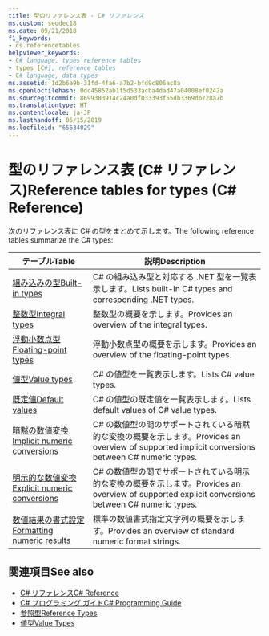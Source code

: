 ```yaml
---
title: 型のリファレンス表 - C# リファレンス
ms.custom: seodec18
ms.date: 09/21/2018
f1_keywords:
- cs.referencetables
helpviewer_keywords:
- C# language, types reference tables
- types [C#], reference tables
- C# language, data types
ms.assetid: 1d2b6a9b-31fd-4fa6-a7b2-bfd9c806ac8a
ms.openlocfilehash: 0dc45852ab1f5d533acba4dad47a04008ef0242a
ms.sourcegitcommit: 8699383914c24a0df033393f55db3369db728a7b
ms.translationtype: HT
ms.contentlocale: ja-JP
ms.lasthandoff: 05/15/2019
ms.locfileid: "65634029"
---
```

# <a name="reference-tables-for-types-c-reference"></a><span data-ttu-id="5bc38-102">型のリファレンス表 (C# リファレンス)</span><span class="sxs-lookup"><span data-stu-id="5bc38-102">Reference tables for types (C# Reference)</span></span>

<span data-ttu-id="5bc38-103">次のリファレンス表に C# の型をまとめて示します。</span><span class="sxs-lookup"><span data-stu-id="5bc38-103">The following reference tables summarize the C# types:</span></span>

|<span data-ttu-id="5bc38-104">テーブル</span><span class="sxs-lookup"><span data-stu-id="5bc38-104">Table</span></span>|<span data-ttu-id="5bc38-105">説明</span><span class="sxs-lookup"><span data-stu-id="5bc38-105">Description</span></span>|
|---------|---------|
|[<span data-ttu-id="5bc38-106">組み込みの型</span><span class="sxs-lookup"><span data-stu-id="5bc38-106">Built-in types</span></span>](built-in-types-table.md)|<span data-ttu-id="5bc38-107">C# の組み込み型と対応する .NET 型を一覧表示します。</span><span class="sxs-lookup"><span data-stu-id="5bc38-107">Lists built-in C# types and corresponding .NET types.</span></span>|
|[<span data-ttu-id="5bc38-108">整数型</span><span class="sxs-lookup"><span data-stu-id="5bc38-108">Integral types</span></span>](integral-types-table.md)|<span data-ttu-id="5bc38-109">整数型の概要を示します。</span><span class="sxs-lookup"><span data-stu-id="5bc38-109">Provides an overview of the integral types.</span></span>|
|[<span data-ttu-id="5bc38-110">浮動小数点型</span><span class="sxs-lookup"><span data-stu-id="5bc38-110">Floating-point types</span></span>](floating-point-types-table.md)|<span data-ttu-id="5bc38-111">浮動小数点型の概要を示します。</span><span class="sxs-lookup"><span data-stu-id="5bc38-111">Provides an overview of the floating-point types.</span></span>|
|[<span data-ttu-id="5bc38-112">値型</span><span class="sxs-lookup"><span data-stu-id="5bc38-112">Value types</span></span>](value-types-table.md)|<span data-ttu-id="5bc38-113">C# の値型を一覧表示します。</span><span class="sxs-lookup"><span data-stu-id="5bc38-113">Lists C# value types.</span></span>|
|[<span data-ttu-id="5bc38-114">既定値</span><span class="sxs-lookup"><span data-stu-id="5bc38-114">Default values</span></span>](default-values-table.md)|<span data-ttu-id="5bc38-115">C# の値型の既定値を一覧表示します。</span><span class="sxs-lookup"><span data-stu-id="5bc38-115">Lists default values of C# value types.</span></span>|
|[<span data-ttu-id="5bc38-116">暗黙の数値変換</span><span class="sxs-lookup"><span data-stu-id="5bc38-116">Implicit numeric conversions</span></span>](implicit-numeric-conversions-table.md)|<span data-ttu-id="5bc38-117">C# の数値型の間のサポートされている暗黙的な変換の概要を示します。</span><span class="sxs-lookup"><span data-stu-id="5bc38-117">Provides an overview of supported implicit conversions between C# numeric types.</span></span>|
|[<span data-ttu-id="5bc38-118">明示的な数値変換</span><span class="sxs-lookup"><span data-stu-id="5bc38-118">Explicit numeric conversions</span></span>](explicit-numeric-conversions-table.md)|<span data-ttu-id="5bc38-119">C# の数値型の間でサポートされている明示的な変換の概要を示します。</span><span class="sxs-lookup"><span data-stu-id="5bc38-119">Provides an overview of supported explicit conversions between C# numeric types.</span></span>|
|[<span data-ttu-id="5bc38-120">数値結果の書式設定</span><span class="sxs-lookup"><span data-stu-id="5bc38-120">Formatting numeric results</span></span>](formatting-numeric-results-table.md)|<span data-ttu-id="5bc38-121">標準の数値書式指定文字列の概要を示します。</span><span class="sxs-lookup"><span data-stu-id="5bc38-121">Provides an overview of standard numeric format strings.</span></span>|

## <a name="see-also"></a><span data-ttu-id="5bc38-122">関連項目</span><span class="sxs-lookup"><span data-stu-id="5bc38-122">See also</span></span>

- [<span data-ttu-id="5bc38-123">C# リファレンス</span><span class="sxs-lookup"><span data-stu-id="5bc38-123">C# Reference</span></span>](../index.md)
- [<span data-ttu-id="5bc38-124">C# プログラミング ガイド</span><span class="sxs-lookup"><span data-stu-id="5bc38-124">C# Programming Guide</span></span>](../../programming-guide/index.md)
- [<span data-ttu-id="5bc38-125">参照型</span><span class="sxs-lookup"><span data-stu-id="5bc38-125">Reference Types</span></span>](reference-types.md)
- [<span data-ttu-id="5bc38-126">値型</span><span class="sxs-lookup"><span data-stu-id="5bc38-126">Value Types</span></span>](value-types.md)
